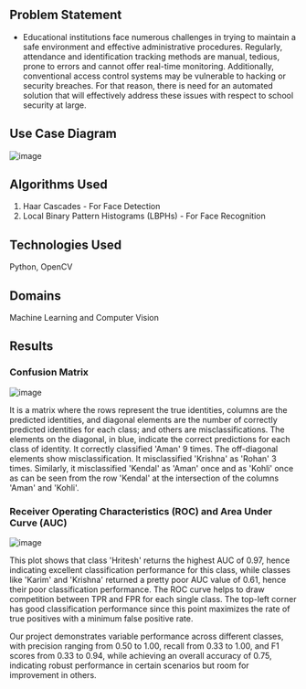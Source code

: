 ## Problem Statement
+ Educational institutions face numerous challenges in trying to maintain a safe environment and effective administrative procedures. Regularly, attendance and identification tracking methods are manual, tedious, prone to errors and cannot offer real-time monitoring. Additionally, conventional access control systems may be vulnerable to hacking or security breaches. For that reason, there is need for an automated solution that will effectively address these issues with respect to school security at large.

## Use Case Diagram 
![image](https://github.com/user-attachments/assets/a2c7156e-ed51-4a6d-9796-2cb46ffd1f5b)

## Algorithms Used
1. Haar Cascades - For Face Detection
2. Local Binary Pattern Histograms (LBPHs) - For Face Recognition

## Technologies Used
Python, OpenCV

## Domains
Machine Learning and Computer Vision

## Results
 ### Confusion Matrix
 ![image](https://github.com/user-attachments/assets/c9b90387-88c1-4405-83bf-d6c0febbebf5)

 It is a matrix where the rows represent the true identities, columns are the predicted identities, and diagonal elements are the number of correctly predicted identities 
 for each class; and others are misclassifications. The elements on the diagonal, in blue, indicate the correct predictions for each class of identity. It correctly 
 classified 'Aman' 9 times. The off-diagonal elements show misclassification. It misclassified 'Krishna' as 'Rohan' 3 times. Similarly, it misclassified 'Kendal' as 'Aman' 
 once and as 'Kohli' once as can be seen from the row 'Kendal' at the intersection of the columns 'Aman' and 'Kohli'.

 ### Receiver Operating Characteristics (ROC) and Area Under Curve (AUC)
 ![image](https://github.com/user-attachments/assets/0c61a70f-cf7a-4062-8078-80f37037bfaf)

 This plot shows that class 'Hritesh' returns the highest AUC of 0.97, hence indicating excellent classification performance for this class, while classes like 'Karim' and 
 'Krishna' returned a pretty poor AUC value of 0.61, hence their poor classification performance. The ROC curve helps to draw competition between TPR and FPR for each single 
 class. The top-left corner has good classification performance since this point maximizes the rate of true positives with a minimum false positive rate. 


Our project demonstrates variable performance across different classes, with precision ranging from 0.50 to 1.00, recall from 0.33 to 1.00, and F1 scores from 0.33 to 0.94, while achieving an overall accuracy of 0.75, indicating robust performance in certain scenarios but room for improvement in others.
